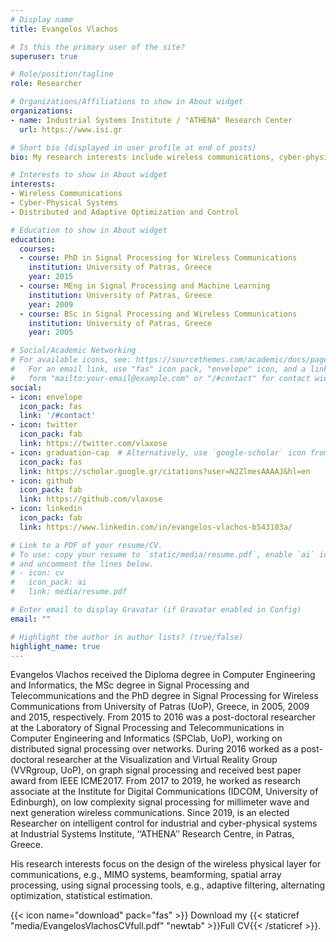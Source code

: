 ```yaml
---
# Display name
title: Evangelos Vlachos

# Is this the primary user of the site?
superuser: true

# Role/position/tagline
role: Researcher

# Organizations/Affiliations to show in About widget
organizations:
- name: Industrial Systems Institute / "ATHENA" Research Center
  url: https://www.isi.gr

# Short bio (displayed in user profile at end of posts)
bio: My research interests include wireless communications, cyber-physical-systems and distributed optimization and control.

# Interests to show in About widget
interests:
- Wireless Communications
- Cyber-Physical Systems
- Distributed and Adaptive Optimization and Control

# Education to show in About widget
education:
  courses:
  - course: PhD in Signal Processing for Wireless Communications
    institution: University of Patras, Greece
    year: 2015
  - course: MEng in Signal Processing and Machine Learning
    institution: University of Patras, Greece
    year: 2009
  - course: BSc in Signal Processing and Wireless Communications
    institution: University of Patras, Greece
    year: 2005

# Social/Academic Networking
# For available icons, see: https://sourcethemes.com/academic/docs/page-builder/#icons
#   For an email link, use "fas" icon pack, "envelope" icon, and a link in the
#   form "mailto:your-email@example.com" or "/#contact" for contact widget.
social:
- icon: envelope
  icon_pack: fas
  link: '/#contact'
- icon: twitter
  icon_pack: fab
  link: https://twitter.com/vlaxose
- icon: graduation-cap  # Alternatively, use `google-scholar` icon from `ai` icon pack
  icon_pack: fas
  link: https://scholar.google.gr/citations?user=N2ZlmesAAAAJ&hl=en
- icon: github
  icon_pack: fab
  link: https://github.com/vlaxose
- icon: linkedin
  icon_pack: fab
  link: https://www.linkedin.com/in/evangelos-vlachos-b543103a/

# Link to a PDF of your resume/CV.
# To use: copy your resume to `static/media/resume.pdf`, enable `ai` icons in `params.toml`, 
# and uncomment the lines below.
# - icon: cv
#   icon_pack: ai
#   link: media/resume.pdf

# Enter email to display Gravatar (if Gravatar enabled in Config)
email: ""

# Highlight the author in author lists? (true/false)
highlight_name: true
---
```


Evangelos Vlachos received the Diploma degree in Computer Engineering and Informatics, the MSc degree in Signal Processing and Telecommunications and the PhD degree in Signal Processing for Wireless Communications from University of Patras (UoP), Greece, in 2005, 2009 and 2015, respectively. From 2015 to 2016 was a post-doctoral researcher at the Laboratory of Signal Processing and Telecommunications in Computer Engineering and Informatics (SPClab, UoP), working on distributed signal processing over networks. During 2016 worked as a post-doctoral researcher at the Visualization and Virtual Reality Group (VVRgroup, UoP), on graph signal processing and received best paper award from IEEE ICME2017. From 2017 to 2019, he worked as research associate at the Institute for Digital Communications (IDCOM, University of Edinburgh), on low complexity signal processing for millimeter wave and next generation wireless communications. Since 2019, is an elected Researcher on intelligent control for industrial and cyber-physical systems at Industrial Systems Institute, ‘‘ATHENA’’ Research Centre, in Patras, Greece. 

His research interests focus on the design of the wireless physical layer for communications, e.g., MIMO systems, beamforming, spatial array processing, using signal processing tools, e.g., adaptive filtering, alternating optimization, statistical estimation.

{{< icon name="download" pack="fas" >}} Download my {{< staticref "media/EvangelosVlachosCVfull.pdf" "newtab" >}}Full CV{{< /staticref >}}.
